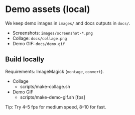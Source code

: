 # Demo assets (local)

We keep demo images in `images/` and docs outputs in `docs/`.

- Screenshots: `images/screenshot-*.png`
- Collage: `docs/collage.png`
- Demo GIF: `docs/demo.gif`

## Build locally

Requirements: ImageMagick (`montage`, `convert`).

- Collage
  - scripts/make-collage.sh
- Demo GIF
  - scripts/make-demo-gif.sh [fps]

Tip: Try 4–5 fps for medium speed, 8–10 for fast.

